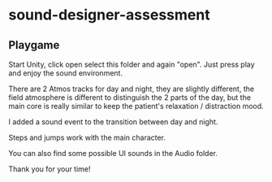 # sound-designer-assessment

## Playgame

Start Unity, click open select this folder and again "open". Just press play and enjoy the sound environment.

There are 2 Atmos tracks for day and night, they are slightly different, the field atmosphere is different to distinguish the 2 parts of the day, but the main core is really similar to keep the patient's relaxation / distraction mood.

I added a sound event to the transition between day and night.

Steps and jumps work with the main character.

You can also find some possible UI sounds in the Audio folder.

Thank you for your time!
